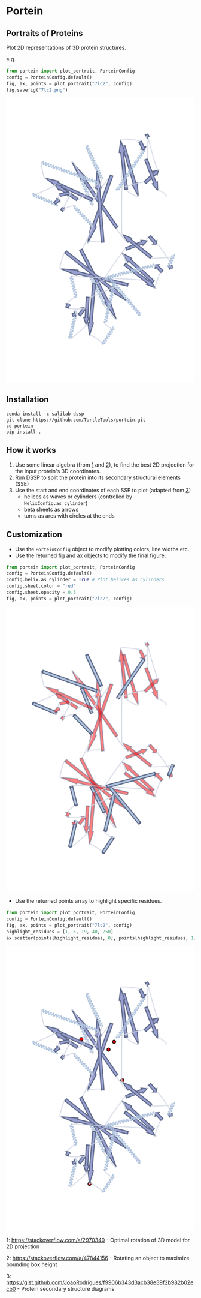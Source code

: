 # Portein
## Portraits of Proteins

Plot 2D representations of 3D protein structures.

e.g.

```python
from portein import plot_portrait, PorteinConfig
config = PorteinConfig.default()
fig, ax, points = plot_portrait("7lc2", config)
fig.savefig("7lc2.png")
```
![example](7lc2.png)

## Installation
```shell
conda install -c salilab dssp
git clone https://github.com/TurtleTools/portein.git
cd portein
pip install .
```

## How it works

1. Use some linear algebra (from [1](#2dprojection) and [2](#obb)), 
   to find the best 2D projection for the input protein's 3D coordinates. 
2. Run DSSP to split the protein into its secondary structural elements (SSE)
3. Use the start and end coordinates of each SSE to plot (adapted from [3](#sseplot1))
    * helices as waves or cylinders (controlled by `HelixConfig.as_cylinder`)
    * beta sheets as arrows
    * turns as arcs with circles at the ends
    

## Customization
- Use the `PorteinConfig` object to modify plotting colors, line widths etc.
- Use the returned fig and ax objects to modify the final figure.
```python
from portein import plot_portrait, PorteinConfig
config = PorteinConfig.default()
config.helix.as_cylinder = True # Plot helices as cylinders
config.sheet.color = "red"
config.sheet.opacity = 0.5
fig, ax, points = plot_portrait("7lc2", config)
```
![custom config](7lc2_custom_config.png)

- Use the returned points array to highlight specific residues.
```python
from portein import plot_portrait, PorteinConfig
config = PorteinConfig.default()
fig, ax, points = plot_portrait("7lc2", config)
highlight_residues = [1, 5, 19, 40, 250]
ax.scatter(points[highlight_residues, 0], points[highlight_residues, 1], color="black", size=50)
```
![highlight points](7lc2_highlight.png)

<a name="2dprojection">1</a>: https://stackoverflow.com/a/2970340 - Optimal rotation of 3D model for 2D projection

<a name="obb">2</a>: https://stackoverflow.com/a/47844156 - Rotating an object to maximize bounding box height

<a name="sseplot1">3</a>: https://gist.github.com/JoaoRodrigues/f9906b343d3acb38e39f2b982b02ecb0 - Protein secondary structure diagrams